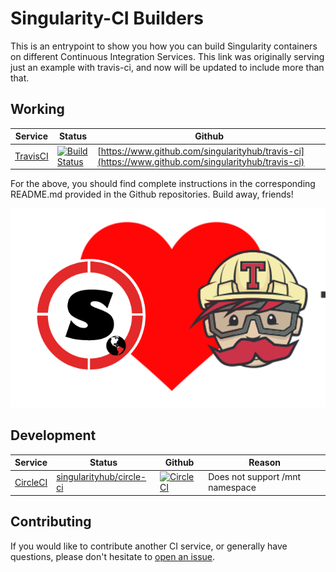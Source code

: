 # Singularity-CI Builders

This is an entrypoint to show you how you can build Singularity containers 
on different Continuous Integration Services. This link was originally serving just
an example with travis-ci, and now will be updated to include more than that.

## Working

| Service | Status | Github |
|---------|--------|--------|
|[TravisCI](https://travis-ci.org) | [![Build Status](https://travis-ci.org/singularityhub/travis-ci.svg?branch=master)](https://travis-ci.org/singularityhub/travis-ci) | [https://www.github.com/singularityhub/travis-ci](https://www.github.com/singularityhub/travis-ci) |

For the above, you should find complete instructions in the corresponding README.md
provided in the Github repositories. Build away, friends!

![img/sregistry-travis.png](img/sregistry-travis.png)

## Development

| Service | Status | Github | Reason |
|---------|--------|--------|-------|
|[CircleCI](https://www.circleci.com) | [singularityhub/circle-ci](https://www.github.com/singularityhub/circle-ci) | [![CircleCI](https://circleci.com/gh/singularityhub/circle-ci.svg?style=svg)](https://circleci.com/gh/singularityhub/circle-ci) | Does not support /mnt namespace |

## Contributing

If you would like to contribute another CI service, or generally have questions,
please don't hesitate to [open an issue](https://www.github.com/singularityhub/singularity-ci/).
